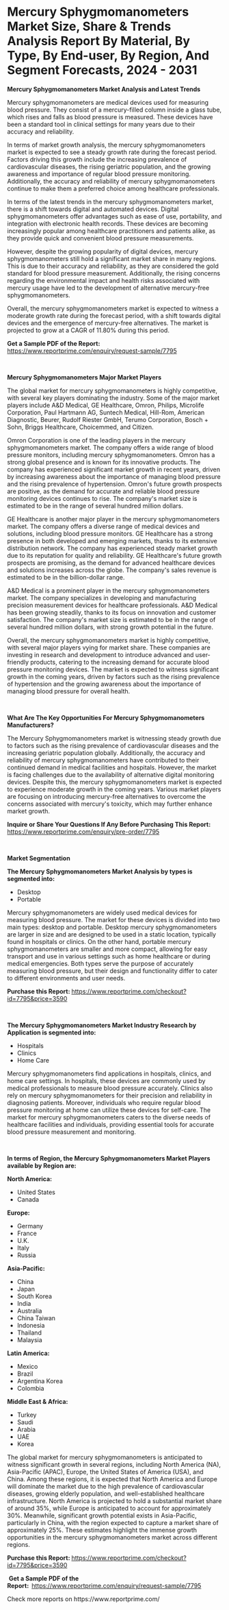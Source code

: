 <p><h1>Mercury Sphygmomanometers Market Size, Share & Trends Analysis Report By Material, By Type, By End-user, By Region, And Segment Forecasts, 2024 - 2031</h1></p><p><strong>Mercury Sphygmomanometers Market Analysis and Latest Trends</strong></p>
<p><p>Mercury sphygmomanometers are medical devices used for measuring blood pressure. They consist of a mercury-filled column inside a glass tube, which rises and falls as blood pressure is measured. These devices have been a standard tool in clinical settings for many years due to their accuracy and reliability.</p><p>In terms of market growth analysis, the mercury sphygmomanometers market is expected to see a steady growth rate during the forecast period. Factors driving this growth include the increasing prevalence of cardiovascular diseases, the rising geriatric population, and the growing awareness and importance of regular blood pressure monitoring. Additionally, the accuracy and reliability of mercury sphygmomanometers continue to make them a preferred choice among healthcare professionals.</p><p>In terms of the latest trends in the mercury sphygmomanometers market, there is a shift towards digital and automated devices. Digital sphygmomanometers offer advantages such as ease of use, portability, and integration with electronic health records. These devices are becoming increasingly popular among healthcare practitioners and patients alike, as they provide quick and convenient blood pressure measurements.</p><p>However, despite the growing popularity of digital devices, mercury sphygmomanometers still hold a significant market share in many regions. This is due to their accuracy and reliability, as they are considered the gold standard for blood pressure measurement. Additionally, the rising concerns regarding the environmental impact and health risks associated with mercury usage have led to the development of alternative mercury-free sphygmomanometers.</p><p>Overall, the mercury sphygmomanometers market is expected to witness a moderate growth rate during the forecast period, with a shift towards digital devices and the emergence of mercury-free alternatives. The market is projected to grow at a CAGR of 11.80% during this period.</p></p>
<p><strong>Get a Sample PDF of the Report:&nbsp;</strong> <a href="https://www.reportprime.com/enquiry/request-sample/7795">https://www.reportprime.com/enquiry/request-sample/7795</a></p>
<p>&nbsp;</p>
<p><strong>Mercury Sphygmomanometers Major Market Players</strong></p>
<p><p>The global market for mercury sphygmomanometers is highly competitive, with several key players dominating the industry. Some of the major market players include A&D Medical, GE Healthcare, Omron, Philips, Microlife Corporation, Paul Hartmann AG, Suntech Medical, Hill-Rom, American Diagnostic, Beurer, Rudolf Riester GmbH, Terumo Corporation, Bosch + Sohn, Briggs Healthcare, Choicemmed, and Citizen.</p><p>Omron Corporation is one of the leading players in the mercury sphygmomanometers market. The company offers a wide range of blood pressure monitors, including mercury sphygmomanometers. Omron has a strong global presence and is known for its innovative products. The company has experienced significant market growth in recent years, driven by increasing awareness about the importance of managing blood pressure and the rising prevalence of hypertension. Omron's future growth prospects are positive, as the demand for accurate and reliable blood pressure monitoring devices continues to rise. The company's market size is estimated to be in the range of several hundred million dollars.</p><p>GE Healthcare is another major player in the mercury sphygmomanometers market. The company offers a diverse range of medical devices and solutions, including blood pressure monitors. GE Healthcare has a strong presence in both developed and emerging markets, thanks to its extensive distribution network. The company has experienced steady market growth due to its reputation for quality and reliability. GE Healthcare's future growth prospects are promising, as the demand for advanced healthcare devices and solutions increases across the globe. The company's sales revenue is estimated to be in the billion-dollar range.</p><p>A&D Medical is a prominent player in the mercury sphygmomanometers market. The company specializes in developing and manufacturing precision measurement devices for healthcare professionals. A&D Medical has been growing steadily, thanks to its focus on innovation and customer satisfaction. The company's market size is estimated to be in the range of several hundred million dollars, with strong growth potential in the future.</p><p>Overall, the mercury sphygmomanometers market is highly competitive, with several major players vying for market share. These companies are investing in research and development to introduce advanced and user-friendly products, catering to the increasing demand for accurate blood pressure monitoring devices. The market is expected to witness significant growth in the coming years, driven by factors such as the rising prevalence of hypertension and the growing awareness about the importance of managing blood pressure for overall health.</p></p>
<p>&nbsp;</p>
<p><strong>What Are The Key Opportunities For Mercury Sphygmomanometers Manufacturers?</strong></p>
<p><p>The Mercury Sphygmomanometers market is witnessing steady growth due to factors such as the rising prevalence of cardiovascular diseases and the increasing geriatric population globally. Additionally, the accuracy and reliability of mercury sphygmomanometers have contributed to their continued demand in medical facilities and hospitals. However, the market is facing challenges due to the availability of alternative digital monitoring devices. Despite this, the mercury sphygmomanometers market is expected to experience moderate growth in the coming years. Various market players are focusing on introducing mercury-free alternatives to overcome the concerns associated with mercury's toxicity, which may further enhance market growth.</p></p>
<p><strong>Inquire or Share Your Questions If Any Before Purchasing This Report:</strong> <a href="https://www.reportprime.com/enquiry/pre-order/7795">https://www.reportprime.com/enquiry/pre-order/7795</a></p>
<p>&nbsp;</p>
<p><strong>Market Segmentation</strong></p>
<p><strong>The Mercury Sphygmomanometers Market Analysis by types is segmented into:</strong></p>
<p><ul><li>Desktop</li><li>Portable</li></ul></p>
<p><p>Mercury sphygmomanometers are widely used medical devices for measuring blood pressure. The market for these devices is divided into two main types: desktop and portable. Desktop mercury sphygmomanometers are larger in size and are designed to be used in a static location, typically found in hospitals or clinics. On the other hand, portable mercury sphygmomanometers are smaller and more compact, allowing for easy transport and use in various settings such as home healthcare or during medical emergencies. Both types serve the purpose of accurately measuring blood pressure, but their design and functionality differ to cater to different environments and user needs.</p></p>
<p><strong>Purchase this Report:&nbsp;</strong><a href="https://www.reportprime.com/checkout?id=7795&price=3590">https://www.reportprime.com/checkout?id=7795&price=3590</a></p>
<p>&nbsp;</p>
<p><strong>The Mercury Sphygmomanometers Market Industry Research by Application is segmented into:</strong></p>
<p><ul><li>Hospitals</li><li>Clinics</li><li>Home Care</li></ul></p>
<p><p>Mercury sphygmomanometers find applications in hospitals, clinics, and home care settings. In hospitals, these devices are commonly used by medical professionals to measure blood pressure accurately. Clinics also rely on mercury sphygmomanometers for their precision and reliability in diagnosing patients. Moreover, individuals who require regular blood pressure monitoring at home can utilize these devices for self-care. The market for mercury sphygmomanometers caters to the diverse needs of healthcare facilities and individuals, providing essential tools for accurate blood pressure measurement and monitoring.</p></p>
<p>&nbsp;</p>
<p><strong>In terms of Region, the Mercury Sphygmomanometers Market Players available by Region are:</strong></p>
<p>
    <p> <strong> North America: </strong>
        <ul>
            <li>United States</li>
            <li>Canada</li>
        </ul>
        </p> 
    <p> <strong> Europe: </strong>
        <ul>
            <li>Germany</li>
            <li>France</li>
            <li>U.K.</li>
            <li>Italy</li>
            <li>Russia</li>
        </ul>
        </p> 
    <p> <strong> Asia-Pacific: </strong>
        <ul>
            <li>China</li>
            <li>Japan</li>
            <li>South Korea</li>
            <li>India</li>
            <li>Australia</li>
            <li>China Taiwan</li>
            <li>Indonesia</li>
            <li>Thailand</li>
            <li>Malaysia</li>
        </ul>
        </p> 
    <p> <strong> Latin America: </strong>
        <ul>
            <li>Mexico</li>
            <li>Brazil</li>
            <li>Argentina Korea</li>
            <li>Colombia</li>
        </ul>
        </p> 
    <p> <strong> Middle East & Africa: </strong>
        <ul>
            <li>Turkey</li>
            <li>Saudi</li>
            <li>Arabia</li>
            <li>UAE</li>
            <li>Korea</li>
        </ul>
    </p>
    </p>
<p><p>The global market for mercury sphygmomanometers is anticipated to witness significant growth in several regions, including North America (NA), Asia-Pacific (APAC), Europe, the United States of America (USA), and China. Among these regions, it is expected that North America and Europe will dominate the market due to the high prevalence of cardiovascular diseases, growing elderly population, and well-established healthcare infrastructure. North America is projected to hold a substantial market share of around 35%, while Europe is anticipated to account for approximately 30%. Meanwhile, significant growth potential exists in Asia-Pacific, particularly in China, with the region expected to capture a market share of approximately 25%. These estimates highlight the immense growth opportunities in the mercury sphygmomanometers market across different regions.</p></p>
<p><strong>Purchase this Report: </strong><a href="https://www.reportprime.com/checkout?id=7795&price=3590">https://www.reportprime.com/checkout?id=7795&price=3590</a></p>
<p>&nbsp;<strong>Get a Sample PDF of the Report:&nbsp;&nbsp;</strong><a href="https://www.reportprime.com/enquiry/request-sample/7795">https://www.reportprime.com/enquiry/request-sample/7795</a></p>
<p><strong></strong></p>
<p>Check more reports on https://www.reportprime.com/</p>